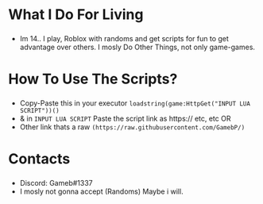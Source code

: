 # What I Do For Living
###
* Im 14.. I play, Roblox with randoms and get scripts for fun to get advantage over others. I mosly Do Other Things, not only game-games.
###
# How To Use The Scripts?
###
* Copy-Paste this in your executor `loadstring(game:HttpGet("INPUT LUA SCRIPT"))()` 
* & in `INPUT LUA SCRIPT` Paste the script link as https:// etc, etc OR 
* Other link thats a raw `(https://raw.githubusercontent.com/GamebP/)`

# Contacts 
###
* Discord: Gameb#1337
* I mosly not gonna accept (Randoms) Maybe i will. 
